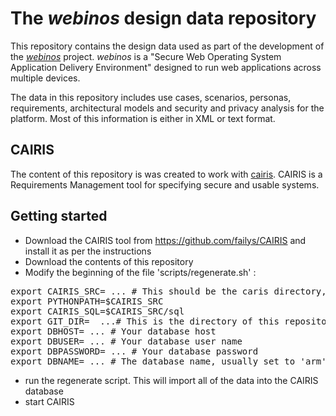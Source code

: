 The *webinos* design data repository
==

This repository contains the design data used as part of the development of the *[webinos](https://github.com/webinos/Webinos-Platform "webinos")* project.   *webinos* is a "Secure Web Operating System Application Delivery Environment" designed to run web applications across multiple devices.

The data in this repository includes use cases, scenarios, personas, requirements, architectural models and security and privacy analysis for the platform.  Most of this information is either in XML or text format.

CAIRIS
--

The content of this repository is was created to work with [cairis](https://github.com/failys/CAIRIS "CAIRIS").  CAIRIS is a Requirements Management tool for specifying secure and usable systems.


Getting started
--

* Download the CAIRIS tool from https://github.com/failys/CAIRIS and install it as per the instructions
* Download the contents of this repository
* Modify the beginning of the file 'scripts/regenerate.sh' :
<pre>
export CAIRIS_SRC= ... # This should be the caris directory, ending in "/CAIRIS/cairis/cairis"
export PYTHONPATH=$CAIRIS_SRC
export CAIRIS_SQL=$CAIRIS_SRC/sql
export GIT_DIR=  ...# This is the directory of this repository
export DBHOST= ... # Your database host 
export DBUSER= ... # Your database user name
export DBPASSWORD= ... # Your database password
export DBNAME= ... # The database name, usually set to 'arm'
</pre>
* run the regenerate script.  This will import all of the data into the CAIRIS database
* start CAIRIS









